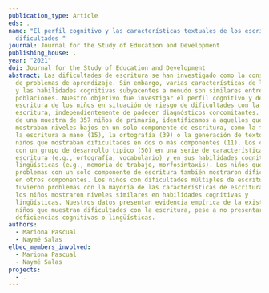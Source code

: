 ```yaml
---
publication_type: Article
eds: .
name: "El perfil cognitivo y las características textuales de los escritores con
  dificultades "
journal: Journal for the Study of Education and Development
publishing_house: .
year: "2021"
doi: Journal for the Study of Education and Development
abstract: Las dificultades de escritura se han investigado como la consecuencia
  de problemas de aprendizaje. Sin embargo, varias características de los textos
  y las habilidades cognitivas subyacentes a menudo son similares entre estas
  poblaciones. Nuestro objetivo fue investigar el perfil cognitivo y de
  escritura de los niños en situación de riesgo de dificultades con la
  escritura, independientemente de padecer diagnósticos concomitantes. A partir
  de una muestra de 357 niños de primaria, identificamos a aquellos que
  mostraban niveles bajos en un solo componente de escritura, como la fluidez de
  la escritura a mano (15), la ortografía (39) o la generación de texto (17), y
  niños que mostraban dificultades en dos o más componentes (11). Los comparamos
  con un grupo de desarrollo típico (50) en una serie de características de
  escritura (e.g., ortografía, vocabulario) y en sus habilidades cognitivas y
  lingüísticas (e.g., memoria de trabajo, morfosintaxis). Los niños que tenían
  problemas con un solo componente de escritura también mostraron dificultades
  en otros componentes. Los niños con dificultades múltiples de escritura
  tuvieron problemas con la mayoría de las características de escritura. Todos
  los niños mostraron niveles similares en habilidades cognitivas y
  lingüísticas. Nuestros datos presentan evidencia empírica de la existencia de
  niños que muestran dificultades con la escritura, pese a no presentar
  deficiencias cognitivas o lingüísticas.
authors:
  - Mariona Pascual
  - Naymé Salas
elbec_members_involved:
  - Mariona Pascual
  - Naymé Salas
projects:
  - .
---
```

